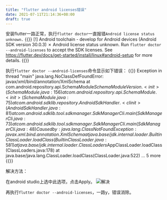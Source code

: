 ```yaml
---
title: "flutter android licenses错误"
date: 2021-07-11T21:14:36+08:00
draft: true
---
```


安装flutter一路正常，执行`flutter doctor`一直报错`Android license status unknown.`
{{<highlight shell>}}
[!] Android toolchain - develop for Android devices (Android SDK version 30.0.3)
    ✗ Android license status unknown.
      Run `flutter doctor --android-licenses` to accept the SDK licenses.
      See https://flutter.dev/docs/get-started/install/linux#android-setup for more details.
{{</highlight>}}

执行`flutter doctor --android-licenses`命令显示如下错误：
{{<highlight java>}}
Exception in thread "main" java.lang.NoClassDefFoundError: javax/xml/bind/annotation/XmlSchema
	at com.android.repository.api.SchemaModule$SchemaModuleVersion.<init>(SchemaModule.java:156)
	at com.android.repository.api.SchemaModule.<init>(SchemaModule.java:75)
	at com.android.sdklib.repository.AndroidSdkHandler.<clinit>(AndroidSdkHandler.java:81)
	at com.android.sdklib.tool.sdkmanager.SdkManagerCli.main(SdkManagerCli.java:73)
	at com.android.sdklib.tool.sdkmanager.SdkManagerCli.main(SdkManagerCli.java:48)
Caused by: java.lang.ClassNotFoundException: javax.xml.bind.annotation.XmlSchema
	at java.base/jdk.internal.loader.BuiltinClassLoader.loadClass(BuiltinClassLoader.java:581)
	at java.base/jdk.internal.loader.ClassLoaders$AppClassLoader.loadClass(ClassLoaders.java:178)
	at java.base/java.lang.ClassLoader.loadClass(ClassLoader.java:522)
	... 5 more
{{</highlight>}}

解决方法：

在android studio上选中此选项，点击Apply。
![解决](https://z3.ax1x.com/2021/07/11/WCrq9s.jpg)

再执行`flutter doctor --android-licenses`，一路y，错误消除。
